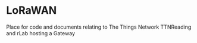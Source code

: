 # LoRaWAN
Place for code and documents relating to The Things Network TTNReading and rLab hosting a Gateway
